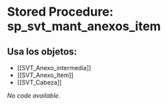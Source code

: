 # Stored Procedure: sp_svt_mant_anexos_item

## Usa los objetos:
- [[SVT_Anexo_intermedia]]
- [[SVT_Anexo_Item]]
- [[SVT_Cabeza]]

*No code available.*
